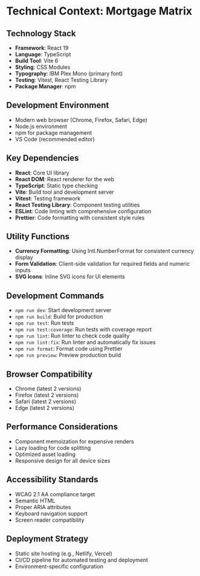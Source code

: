 # Technical Context: Mortgage Matrix

## Technology Stack
- **Framework**: React 19
- **Language**: TypeScript
- **Build Tool**: Vite 6
- **Styling**: CSS Modules
- **Typography**: IBM Plex Mono (primary font)
- **Testing**: Vitest, React Testing Library
- **Package Manager**: npm

## Development Environment
- Modern web browser (Chrome, Firefox, Safari, Edge)
- Node.js environment
- npm for package management
- VS Code (recommended editor)

## Key Dependencies
- **React**: Core UI library
- **React DOM**: React renderer for the web
- **TypeScript**: Static type checking
- **Vite**: Build tool and development server
- **Vitest**: Testing framework
- **React Testing Library**: Component testing utilities
- **ESLint**: Code linting with comprehensive configuration
- **Prettier**: Code formatting with consistent style rules

## Utility Functions
- **Currency Formatting**: Using Intl.NumberFormat for consistent currency display
- **Form Validation**: Client-side validation for required fields and numeric inputs
- **SVG Icons**: Inline SVG icons for UI elements

## Development Commands
- `npm run dev`: Start development server
- `npm run build`: Build for production
- `npm run test`: Run tests
- `npm run test:coverage`: Run tests with coverage report
- `npm run lint`: Run linter to check code quality
- `npm run lint:fix`: Run linter and automatically fix issues
- `npm run format`: Format code using Prettier
- `npm run preview`: Preview production build

## Browser Compatibility
- Chrome (latest 2 versions)
- Firefox (latest 2 versions)
- Safari (latest 2 versions)
- Edge (latest 2 versions)

## Performance Considerations
- Component memoization for expensive renders
- Lazy loading for code splitting
- Optimized asset loading
- Responsive design for all device sizes

## Accessibility Standards
- WCAG 2.1 AA compliance target
- Semantic HTML
- Proper ARIA attributes
- Keyboard navigation support
- Screen reader compatibility

## Deployment Strategy
- Static site hosting (e.g., Netlify, Vercel)
- CI/CD pipeline for automated testing and deployment
- Environment-specific configuration
